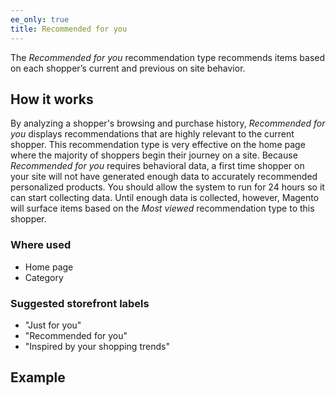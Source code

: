 ```yaml
---
ee_only: true
title: Recommended for you
---
```


The _Recommended for you_ recommendation type recommends items based on each shopper’s current and previous on site behavior.

## How it works

By analyzing a shopper's browsing and purchase history, _Recommended for you_ displays recommendations that are highly relevant to the current shopper. This recommendation type is very effective on the home page where the majority of shoppers begin their journey on a site. Because _Recommended for you_ requires behavioral data, a first time shopper on your site will not have generated enough data to accurately recommended personalized products. You should allow the system to run for 24 hours so it can start collecting data. Until enough data is collected, however, Magento will surface items based on the _Most viewed_ recommendation type to this shopper.

### Where used

-  Home page
-  Category

### Suggested storefront labels

-  "Just for you"
-  "Recommended for you"
-  "Inspired by your shopping trends"

## Example
